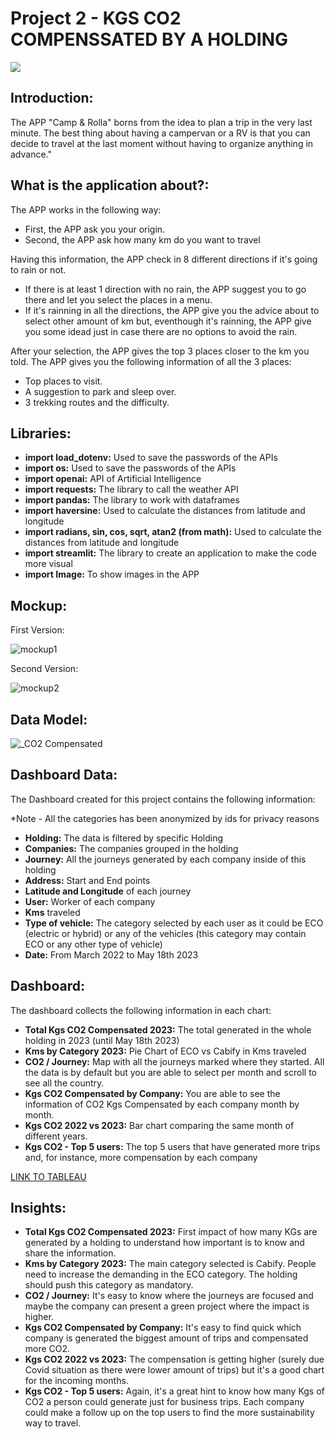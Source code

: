 # Project 2 - KGS CO2 COMPENSSATED BY A HOLDING

<p align="left"><img src="https://www.rtwbackpackers.com/wp-content/uploads/2017/01/great-ocean-road-day-trip-vw-camper-hike-and-seek-melbourne-australia.jpg"></p>

## **Introduction:**

The APP "Camp & Rolla" borns from the idea to plan a trip in the very last minute. The best thing about having a campervan or a RV is that you can decide to travel at the last moment without having to organize anything in advance."

## **What is the application about?:**

The APP works in the following way: 

- First, the APP ask you your origin.
- Second, the APP ask how many km do you want to travel

Having this information, the APP check in 8 different directions if it's going to rain or not. 

- If there is at least 1 direction with no rain, the APP suggest you to go there and let you select the places in a menu. 
- If it's rainning in all the directions, the APP give you the advice about to select other amount of km but, eventhough it's rainning, the APP give you some idead just in case there are no options to avoid the rain. 

After your selection, the APP gives the top 3 places closer to the km you told. The APP gives you the following information of all the 3 places: 

- Top places to visit.
- A suggestion to park and sleep over. 
- 3 trekking routes and the difficulty. 

## **Libraries:**

- **import load_dotenv:** Used to save the passwords of the APIs
- **import os:** Used to save the passwords of the APIs
- **import openai:** API of Artificial Intelligence
- **import requests:** The library to call the weather API
- **import pandas:** The library to work with dataframes
- **import haversine:** Used to calculate the distances from latitude and longitude
- **import radians, sin, cos, sqrt, atan2 (from math):** Used to calculate the distances from latitude and longitude
- **import streamlit:** The library to create an application to make the code more visual
- **import Image:** To show images in the APP

## **Mockup:**

First Version:

![mockup1](https://github.com/Louruiz89/Project_2/assets/123680936/da092f94-d4f8-49ab-8da0-f103bb57669f)

Second Version:

![mockup2](https://github.com/Louruiz89/Project_2/assets/123680936/d7fae294-56b4-457e-bf97-efc5c7ce64d3)


## **Data Model:**

![_CO2 Compensated](https://github.com/Louruiz89/Project_2/assets/123680936/c602e844-f196-4b4b-b2d1-34e378e31dee)

## **Dashboard Data:**

The Dashboard created for this project contains the following information: 

*Note - All the categories has been anonymized by ids for privacy reasons

- **Holding:** The data is filtered by specific Holding
- **Companies:** The companies grouped in the holding
- **Journey:** All the journeys generated by each company inside of this holding
- **Address:** Start and End points
- **Latitude and Longitude** of each journey
- **User:** Worker of each company
- **Kms** traveled
- **Type of vehicle:** The category selected by each user as it could be ECO (electric or hybrid) or any of the vehicles (this category may contain ECO or any other type of vehicle) 
- **Date:** From March 2022 to May 18th 2023

## **Dashboard:**
The dashboard collects the following information in each chart: 

- **Total Kgs CO2 Compensated 2023:** The total generated in the whole holding in 2023 (until May 18th 2023)
- **Kms by Category 2023:** Pie Chart of ECO vs Cabify in Kms traveled
- **CO2 / Journey:** Map with all the journeys marked where they started. All the data is by default but you are able to select per month and scroll to see all the country. 
- **Kgs CO2 Compensated by Company:** You are able to see the information of CO2 Kgs Compensated by each company month by month. 
- **Kgs CO2 2022 vs 2023:** Bar chart comparing the same month of different years. 
- **Kgs CO2 - Top 5 users:** The top 5 users that have generated more trips and, for instance, more compensation by each company

[LINK TO TABLEAU](https://tableau.cabify.com/#/site/cabify/views/CB4CO2ParentCliente/Dashboard12_1?:iid=5)

## **Insights:**

- **Total Kgs CO2 Compensated 2023:** First impact of how many KGs are generated by a holding to understand how important is to know and share the information. 
- **Kms by Category 2023:** The main category selected is Cabify. People need to increase the demanding in the ECO category. The holding should push this category as mandatory.
- **CO2 / Journey:** It's easy to know where the journeys are focused and maybe the company can present a green project where the impact is higher. 
- **Kgs CO2 Compensated by Company:** It's easy to find quick which company is generated the biggest amount of trips and compensated more CO2. 
- **Kgs CO2 2022 vs 2023:** The compensation is getting higher (surely due Covid situation as there were lower amount of trips) but it's a good chart for the incoming months. 
- **Kgs CO2 - Top 5 users:** Again, it's a great hint to know how many Kgs of CO2 a person could generate just for business trips. Each company could make a follow up on the top users to find the more sustainability  way to travel. 